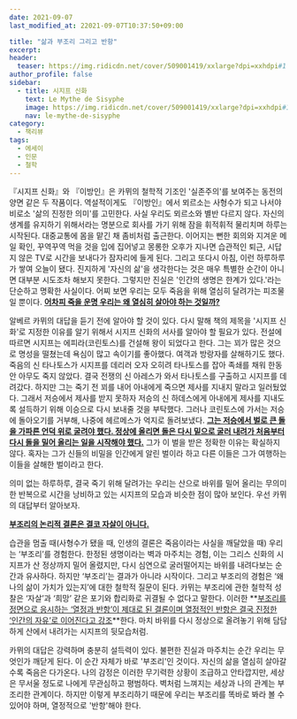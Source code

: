 ```yaml
---
date: 2021-09-07
last_modified_at: 22021-09-07T10:37:50+09:00

title: "삶과 부조리 그리고 반항"
excerpt:
header:
  teaser: https://img.ridicdn.net/cover/509001419/xxlarge?dpi=xxhdpi#1
author_profile: false
sidebar:
  - title: 시지프 신화
    text: Le Mythe de Sisyphe
    image: https://img.ridicdn.net/cover/509001419/xxlarge?dpi=xxhdpi#1
    nav: le-mythe-de-sisyphe
category:
  - 책리뷰
tags:
  - 에세이
  - 인문
  - 철학
---
```

『시지프 신화』와 『이방인』은 카뮈의 철학적 기조인 '실존주의'를 보여주는 동전의 양면 같은 두 작품이다. 역설적이게도 『이방인』에서 뫼르소는 사형수가 되고 나서야 비로소 '삶의 진정한 의미'를 고민한다. 사실 우리도 뫼르소와 별반 다르지 않다. 자신의 생계를 유지하기 위해서라는 명분으로 회사를 가기 위해 잠을 휘적휘적 물리치며 하루는 시작된다. 대중교통에 몸을 맡긴 채 좀비처럼 출근한다. 이어지는 뻔한 회의와 지겨운 메일 확인, 꾸역꾸역 먹을 것을 입에 집어넣고 몽롱한 오후가 지나면 습관적인 퇴근, 시답지 않은 TV로 시간을 보내다가 잠자리에 들게 된다. 그리고 또다시 아침, 이런 하루하루가 쌓여 오늘이 됐다. 진지하게 '자신의 삶'을 생각한다는 것은 매우 특별한 순간이 아니면 대부분 시도조차 해보지 못한다. 그렇지만 진실은 '인간의 생명은 한계가 있다.'라는 단순하고 명확한 사실이다. 어찌 보면 우리는 모두 죽음을 위해 열심히 달려가는 피조물일 뿐이다. **<u>어차피 죽을 운명 우리는 왜 열심히 살아야 하는 것일까?</u>**

알베르 카뮈의 대답을 듣기 전에 알아야 할 것이 있다. 다시 말해 책의 제목을 '시지프 신화'로 지정한 이유를 알기 위해서 시지프 신화의 서사를 알아야 할 필요가 있다. 전설에 따르면 시지프는 에피라(코린토스)를 건설해 왕이 되었다고 한다. 그는 꾀가 많은 것으로 명성을 떨쳤는데 욕심이 많고 속이기를 좋아했다. 여객과 방랑자를 살해하기도 했다. 죽음의 신 타나토스가 시지프를 데리러 오자 오히려 타나토스를 잡아 족쇄를 채워 한동안 아무도 죽지 않았다. 결국 전쟁의 신 아레스가 와서 타나토스를 구출하고 시지프를 데려갔다. 하지만 그는 죽기 전 꾀를 내어 아내에게 죽으면 제사를 지내지 말라고 일러뒀었다. 그래서 저승에서 제사를 받지 못하자 저승의 신 하데스에게 아내에게 제사를 지내도록 설득하기 위해 이승으로 다시 보내줄 것을 부탁했다. 그러나 코린토스에 가서는 저승에 돌아오기를 거부해, 나중에 헤르메스가 억지로 돌려보냈다. **<u>그는 저승에서 벌로 큰 돌을 가파른 언덕 위로 굴려야 했다. 정상에 올리면 돌은 다시 밑으로 굴러 내려가 처음부터 다시 돌을 밀어 올리는 일을 시작해야 했다.</u>** 그가 이 벌을 받은 정확한 이유는 확실하지 않다. 혹자는 그가 신들의 비밀을 인간에게 알린 벌이라 하고 다른 이들은 그가 여행하는 이들을 살해한 벌이라고 한다.

의미 없는 하루하루, 결국 죽기 위해 달려가는 우리는 산으로 바위를 밀어 올리는 무의미한 반복으로 시간을 낭비하고 있는 시지프의 모습과 비슷한 점이 많아 보인다. 우선 카뮈의 대답부터 알아보자.

**<u>부조리의 논리적 결론은 결코 자살이 아니다.</u>**

습관을 멈출 때(사형수가 됐을 때, 인생의 결론은 죽음이라는 사실을 깨달았을 때) 우리는 ‘부조리’를 경험한다. 한정된 생명이라는 벽과 마주치는 경험, 이는 그리스 신화의 시지프가 산 정상까지 밀어 올렸지만, 다시 심연으로 굴러떨어지는 바위를 내려다보는 순간과 유사하다. 하지만 ‘부조리’는 결과가 아니라 시작이다. 그리고 부조리의 경험은 ‘왜 나의 삶이 가치가 있는지’에 대한 철학적 질문이 된다. 카뮈는 부조리에 관한 철학적 성찰은 ‘자살’과 ‘희망’ 같은 포기와 합리화로 귀결될 수 없다고 말한다. 이러한 **<u>부조리를 정면으로 응시하는 ‘열정과 반항’이 제대로 된 결론이며 열정적인 반항은 결국 진정한 ‘인간의 자유’로 이어진다고 강조</u>**한다. 마치 바위를 다시 정상으로 올려놓기 위해 담담하게 산에서 내려가는 시지프의 뒷모습처럼.

카뮈의 대답은 강력하며 충분히 설득력이 있다. 불편한 진실과 마주치는 순간 우리는 무엇인가 깨닫게 된다. 이 순간 자체가 바로 '부조리'인 것이다. 자신의 삶을 열심히 살아갈수록 죽음은 다가온다. 나의 감정은 이러한 무기력한 상황이 조급하고 안타깝지만, 세상은 무서울 정도로 나에게 무관심하고 평범하다. 벽처럼 느껴지는 세상과 나의 관계는 부조리한 관계이다. 하지만 이렇게 부조리하기 때문에 우리는 부조리를 똑바로 봐라 볼 수 있어야 하며, 열정적으로 '반항'해야 한다.